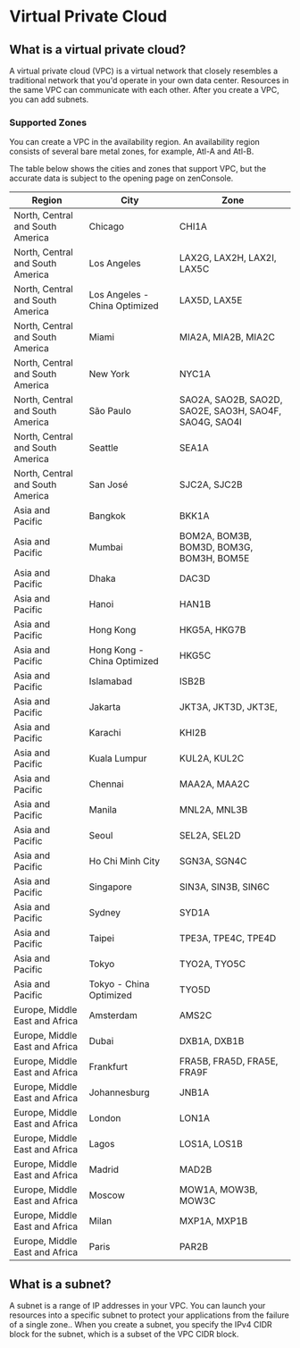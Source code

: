 # Virtual Private Cloud

## What is a virtual private cloud?

A virtual private cloud (VPC) is a virtual network that closely resembles a traditional network that you'd operate in your own data center. Resources in the same VPC can communicate with each other. After you create a VPC, you can add subnets.

### **Supported Zones**

You can create a VPC in the availability region. An availability region consists of several bare metal zones, for example, Atl-A and Atl-B.&#x20;

The table below shows the cities and zones that support VPC, but the accurate data is subject to the opening page on zenConsole.

| Region                           | City                          | Zone                                                   |
| -------------------------------- | ----------------------------- | ------------------------------------------------------ |
| North, Central and South America | Chicago                       | CHI1A                                                  |
| North, Central and South America | Los Angeles                   | LAX2G, LAX2H, LAX2I, LAX5C                             |
| North, Central and South America | Los Angeles - China Optimized | LAX5D, LAX5E                                           |
| North, Central and South America | Miami                         | MIA2A, MIA2B, MIA2C                                    |
| North, Central and South America | New York                      | NYC1A                                                  |
| North, Central and South America | São Paulo                     | SAO2A, SAO2B, SAO2D, SAO2E, SAO3H, SAO4F, SAO4G, SAO4I |
| North, Central and South America | Seattle                       | SEA1A                                                  |
| North, Central and South America | San José                      | SJC2A, SJC2B                                           |
| Asia and Pacific                 | Bangkok                       | BKK1A                                                  |
| Asia and Pacific                 | Mumbai                        | BOM2A, BOM3B, BOM3D, BOM3G, BOM3H, BOM5E               |
| Asia and Pacific                 | Dhaka                         | DAC3D                                                  |
| Asia and Pacific                 | Hanoi                         | HAN1B                                                  |
| Asia and Pacific                 | Hong Kong                     | HKG5A, HKG7B                                           |
| Asia and Pacific                 | Hong Kong - China Optimized   | HKG5C                                                  |
| Asia and Pacific                 | Islamabad                     | ISB2B                                                  |
| Asia and Pacific                 | Jakarta                       | JKT3A, JKT3D, JKT3E,                                   |
| Asia and Pacific                 | Karachi                       | KHI2B                                                  |
| Asia and Pacific                 | Kuala Lumpur                  | KUL2A, KUL2C                                           |
| Asia and Pacific                 | Chennai                       | MAA2A, MAA2C                                           |
| Asia and Pacific                 | Manila                        | MNL2A, MNL3B                                           |
| Asia and Pacific                 | Seoul                         | SEL2A, SEL2D                                           |
| Asia and Pacific                 | Ho Chi Minh City              | SGN3A, SGN4C                                           |
| Asia and Pacific                 | Singapore                     | SIN3A, SIN3B, SIN6C                                    |
| Asia and Pacific                 | Sydney                        | SYD1A                                                  |
| Asia and Pacific                 | Taipei                        | TPE3A, TPE4C, TPE4D                                    |
| Asia and Pacific                 | Tokyo                         | TYO2A, TYO5C                                           |
| Asia and Pacific                 | Tokyo - China Optimized       | TYO5D                                                  |
| Europe, Middle East and Africa   | Amsterdam                     | AMS2C                                                  |
| Europe, Middle East and Africa   | Dubai                         | DXB1A, DXB1B                                           |
| Europe, Middle East and Africa   | Frankfurt                     | FRA5B, FRA5D, FRA5E, FRA9F                             |
| Europe, Middle East and Africa   | Johannesburg                  | JNB1A                                                  |
| Europe, Middle East and Africa   | London                        | LON1A                                                  |
| Europe, Middle East and Africa   | Lagos                         | LOS1A, LOS1B                                           |
| Europe, Middle East and Africa   | Madrid                        | MAD2B                                                  |
| Europe, Middle East and Africa   | Moscow                        | MOW1A, MOW3B, MOW3C                                    |
| Europe, Middle East and Africa   | Milan                         | MXP1A, MXP1B                                           |
| Europe, Middle East and Africa   | Paris                         | PAR2B                                                  |



## **What is a subnet?**

A subnet is a range of IP addresses in your VPC. You can launch your resources into a specific subnet to protect your applications from the failure of a single zone.. When you create a subnet, you specify the IPv4 CIDR block for the subnet, which is a subset of the VPC CIDR block.

